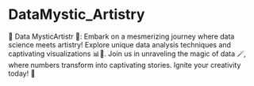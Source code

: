 # DataMystic_Artistry
🔮 Data MysticArtistr 🎨: Embark on a mesmerizing journey where data science meets artistry! Explore unique data analysis techniques and captivating visualizations 📊🎨. Join us in unraveling the magic of data 🪄, where numbers transform into captivating stories. Ignite your creativity today! 🚀 
